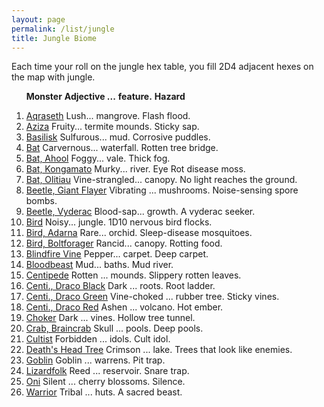 ```yaml
---
layout: page
permalink: /list/jungle
title: Jungle Biome
---
```


Each time your roll on the jungle hex table, you fill 2D4 adjacent hexes on the map with jungle.
<br>

&nbsp; &nbsp; &nbsp; <span class="a">**Monster**</span> <span class="bb">**Adjective ...**</span> <span class="cc">**feature.**</span> **Hazard**

1. <span class="a">[Aqraseth](/monsters/aqraseth)</span> <span class="b">Lush...</span>  <span class="c">mangrove.</span> <span class="d">Flash flood.</span>
1. <span class="a">[Aziza](/monsters/aziza)</span> <span class="b">Fruity...</span>  <span class="c">termite mounds.</span> <span class="d">Sticky sap.</span>
1. <span class="a">[Basilisk](/monsters/basilisk)</span> <span class="b">Sulfurous...</span>  <span class="c">mud.</span> <span class="d">Corrosive puddles.</span>
1. <span class="a">[Bat](/monsters/bat)</span> <span class="b">Carvernous...</span>  <span class="c">waterfall.</span> <span class="d">Rotten tree bridge.</span>
1. <span class="a">[Bat, Ahool](/monsters/bat)</span> <span class="b">Foggy...</span>  <span class="c">vale.</span> <span class="d">Thick fog.</span>
1. <span class="a">[Bat, Kongamato](/monsters/bat-kongamato)</span> <span class="b">Murky...</span>  <span class="c">river.</span> <span class="d">Eye Rot disease moss.</span>
1. <span class="a">[Bat, Olitiau](/monsters/bat-olitiau)</span> <span class="b">Vine-strangled...</span>  <span class="c">canopy.</span> <span class="d">No light reaches the ground.</span>
1. <span class="a">[Beetle, Giant Flayer](/monsters/beetle-giant-flayer)</span> <span class="b">Vibrating ...</span>  <span class="c">mushrooms.</span> <span class="d">Noise-sensing spore bombs.</span> 
1. <span class="a">[Beetle, Vyderac](/monsters/beetle-vyderac)</span> <span class="b">Blood-sap...</span>  <span class="c">growth.</span> <span class="d">A vyderac seeker.</span>
1. <span class="a">[Bird](/monsters/bird)</span> <span class="b">Noisy...</span>  <span class="c">jungle.</span> <span class="d">1D10 nervous bird flocks.</span>
1. <span class="a">[Bird, Adarna](/monsters/bird-adarna)</span> <span class="b">Rare...</span>  <span class="c">orchid.</span> <span class="d">Sleep-disease mosquitoes.</span>
1. <span class="a">[Bird, Boltforager](/monsters/bird-boltforager)</span> <span class="b">Rancid...</span>  <span class="c">canopy.</span> <span class="d">Rotting food.</span>
1. <span class="a">[Blindfire Vine](/monsters/blindfire-vine)</span> <span class="b">Pepper...</span>  <span class="c">carpet.</span> <span class="d">Deep carpet.</span>
1. <span class="a">[Bloodbeast](/monsters/bloodbeast)</span> <span class="b">Mud...</span>  <span class="c">baths.</span> <span class="d">Mud river.</span>
1. <span class="a">[Centipede](/monsters/centipede)</span> <span class="b">Rotten ...</span>  <span class="c">mounds.</span> <span class="d">Slippery rotten leaves.</span>
1. <span class="a">[Centi., Draco Black](/monsters/centipede-dracopede-black)</span> <span class="b">Dark ...</span>  <span class="c">roots.</span> <span class="d">Root ladder. </span>
1. <span class="a">[Centi., Draco Green](/monsters/centipede-dracopede-green)</span> <span class="b">Vine-choked ...</span>  <span class="c">rubber tree.</span> <span class="d">Sticky vines.</span>
1. <span class="a">[Centi., Draco Red](/monsters/centipede-dracopede-red)</span> <span class="b">Ashen ...</span>  <span class="c">volcano.</span> <span class="d">Hot ember.</span>
1. <span class="a">[Choker](/monsters/choker)</span> <span class="b">Dark ...</span>  <span class="c">vines.</span> <span class="d">Hollow tree tunnel.</span>
1. <span class="a">[Crab, Braincrab](/monsters/crab-braincrab)</span> <span class="b">Skull ...</span>  <span class="c">pools.</span> <span class="d">Deep pools.</span>
1. <span class="a">[Cultist](/monsters/cultist)</span> <span class="b">Forbidden ...</span>  <span class="c">idols.</span> <span class="d">Cult idol.</span>
1. <span class="a">[Death's Head Tree](/monsters/death-head-tree)</span> <span class="b">Crimson ...</span>  <span class="c">lake.</span> <span class="d">Trees that look like enemies.</span>
1. <span class="a">[Goblin](/monsters/goblin)</span> <span class="b">Goblin ...</span>  <span class="c">warrens.</span> <span class="d">Pit trap.</span>
1. <span class="a">[Lizardfolk](/monsters/lizardfolk)</span> <span class="b">Reed ...</span>  <span class="c">reservoir.</span> <span class="d">Snare trap.</span>
1. <span class="a">[Oni](/monsters/oni)</span> <span class="b">Silent ...</span>  <span class="c">cherry blossoms.</span> <span class="d">Silence.</span>
1. <span class="a">[Warrior](/monsters/warrior)</span> <span class="b">Tribal ...</span>  <span class="c">huts.</span> <span class="d">A sacred beast.</span>

